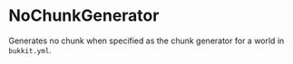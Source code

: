 # NoChunkGenerator
Generates no chunk when specified as the chunk generator for a world in `bukkit.yml`.

